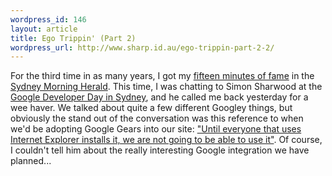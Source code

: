 ```yaml
--- 
wordpress_id: 146
layout: article
title: Ego Trippin' (Part 2)
wordpress_url: http://www.sharp.id.au/ego-trippin-part-2-2/
---
```

For the third time in as many years, I got my <a href="http://en.wikipedia.org/wiki/15_minutes_of_fame">fifteen minutes of fame</a> in the <a href="http://www.smh.com.au">Sydney Morning Herald</a>. This time, I was chatting to Simon Sharwood at the <a href="http://code.google.com/events/developerday/au-home.html">Google Developer Day in Sydney</a>, and he called me back yesterday for a wee haver. We talked about quite a few different Googley things, but obviously the stand out of the conversation was this reference to when we'd be adopting Google Gears into our site: <a href="http://www.smh.com.au/news/biztech/not-all-along-for-ride/2007/06/04/1180809431861.html">"Until everyone that uses Internet Explorer installs it, we are not going to be able to use it"</a>. Of course, I couldn't tell him about the really interesting Google integration we have planned...
